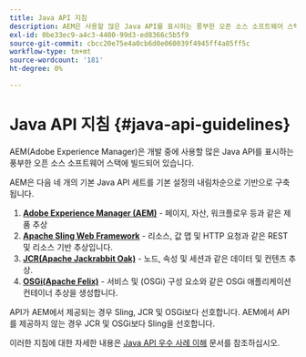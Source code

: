 ```yaml
---
title: Java API 지침
description: AEM은 사용할 많은 Java API를 표시하는 풍부한 오픈 소스 소프트웨어 스택을 기반으로 구축됩니다.
exl-id: 0be33ec9-a4c3-4400-99d3-ed8366c5b5f9
source-git-commit: cbcc20e75e4a0cb6d0e060039f4945ff4a85ff5c
workflow-type: tm+mt
source-wordcount: '181'
ht-degree: 0%

---
```


# Java API 지침 {#java-api-guidelines}

AEM(Adobe Experience Manager)은 개발 중에 사용할 많은 Java API를 표시하는 풍부한 오픈 소스 소프트웨어 스택에 빌드되어 있습니다.

AEM은 다음 네 개의 기본 Java API 세트를 기본 설정의 내림차순으로 기반으로 구축됩니다.

1. **[Adobe Experience Manager (AEM)](https://docs.adobe.com/content/help/en/experience-manager-cloud-service-javadoc/index.html)**  - 페이지, 자산, 워크플로우 등과 같은 제품 추상
1. **[Apache Sling Web Framework](https://sling.apache.org/apidocs/sling11/)**  - 리소스, 값 맵 및 HTTP 요청과 같은 REST 및 리소스 기반 추상입니다.
1. **[JCR(Apache Jackrabbit Oak)](http://jackrabbit.apache.org/oak/docs/oak_api/overview.html)**  - 노드, 속성 및 세션과 같은 데이터 및 컨텐츠 추상.
1. **[OSGi(Apache Felix)](https://felix.apache.org)**  - 서비스 및 (OSGi) 구성 요소와 같은 OSGi 애플리케이션 컨테이너 추상을 생성합니다.

API가 AEM에서 제공되는 경우 Sling, JCR 및 OSGi보다 선호합니다. AEM에서 API를 제공하지 않는 경우 JCR 및 OSGi보다 Sling을 선호합니다.

이러한 지침에 대한 자세한 내용은 [Java API 우수 사례 이해](https://experienceleague.adobe.com/docs/experience-manager-learn/foundation/development/understand-java-api-best-practices.html) 문서를 참조하십시오.
